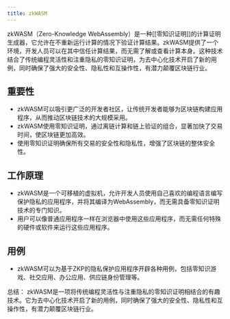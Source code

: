 ```yaml
---
title: zkWASM
---
```


zkWASM（Zero-Knowledge WebAssembly）是一种[[零知识证明]]的计算证明生成器，它允许在不重新运行计算的情况下验证计算结果。zkWASM提供了一个环境，开发人员可以在其中信任计算结果，而无需了解或查看计算本身。这种技术结合了传统编程灵活性和注重隐私的零知识证明，为去中心化技术开启了新的用例，同时确保了强大的安全性、隐私性和互操作性，有潜力颠覆区块链行业。

## 重要性

- zkWASM可以吸引更广泛的开发者社区，让传统开发者能够为区块链构建应用程序，从而推动区块链技术的大规模采用。
- zkWASM使用零知识证明，通过离链计算和链上验证的组合，显著加快了交易时间，使区块链更加高效。
- 使用零知识证明确保所有交易的安全性和隐私性，增强了区块链的整体安全性。

## 工作原理

- zkWASM是一个可移植的虚拟机，允许开发人员使用自己喜欢的编程语言编写保护隐私的应用程序，并将其编译为WebAssembly，而无需具备零知识证明技术的专门知识。
- 用户可以像普通应用程序一样在浏览器中使用这些应用程序，而无需任何特殊的硬件或软件来运行这些应用程序。

## 用例

- zkWASM可以为基于ZKP的隐私保护应用程序开辟各种用例，包括零知识游戏、社交应用、办公应用、供应链身份管理等。

总结：
zkWASM是一项将传统编程灵活性与注重隐私的零知识证明相结合的有趣技术。它为去中心化技术开启了新的用例，同时确保了强大的安全性、隐私性和互操作性，有潜力颠覆区块链行业。
